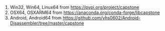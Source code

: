 1. Win32, Win64, Linux64 from https://pypi.org/project/capstone
2. OSX64, OSXARM64 from https://anaconda.org/conda-forge/libcapstone
3. Android, Android64 from https://github.com/yhs0602/Android-Disassembler/tree/master/capstone
